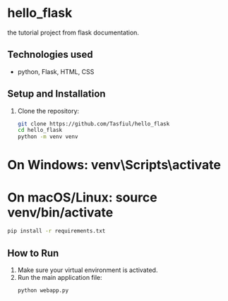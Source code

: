 # hello_flask
the tutorial project from flask documentation.
## Technologies used
* python, Flask, HTML, CSS

## Setup and Installation
1. Clone the repository:
   ```bash
   git clone https://github.com/Tasfiul/hello_flask
   cd hello_flask
   python -m venv venv
# On Windows: venv\Scripts\activate
# On macOS/Linux: source venv/bin/activate
   ```bash
   pip install -r requirements.txt
   ```
## How to Run
1. Make sure your virtual environment is activated.
2. Run the main application file:
   ```bash
   python webapp.py
   ```
